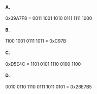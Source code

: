 #### A.

0x39A7F8 = 0011 1001 1010 0111 1111 1000

#### B.

1100 1001 0111 1011 = 0xC97B

#### C.

0xD5E4C = 1101 0101 1110 0100 1100

#### D.

0010 0110 1110 0111 1011 0101 = 0x26E7B5